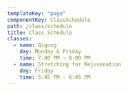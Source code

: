 ```yaml
---
templateKey: "page"
componentKey: ClassSchedule
path: /class/schedule
title: Class Schedule
classes:
  - name: Qigong
    day: Monday & Friday
    time: 7:00 PM - 8:00 PM
  - name: Stretching for Rejuvenation
    day: Friday
    time: 5:45 PM - 6:45 PM
---
```

